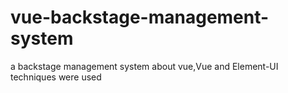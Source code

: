 # vue-backstage-management-system
a  backstage management system  about vue,Vue and Element-UI   techniques were used
